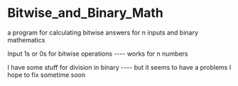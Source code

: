 # Bitwise_and_Binary_Math
a program for calculating bitwise answers for n inputs and binary mathematics

Input 1s or 0s for bitwise operations ---- works for n numbers

I have some stuff for division in binary ---- but it seems to have a problems I hope to fix sometime soon
